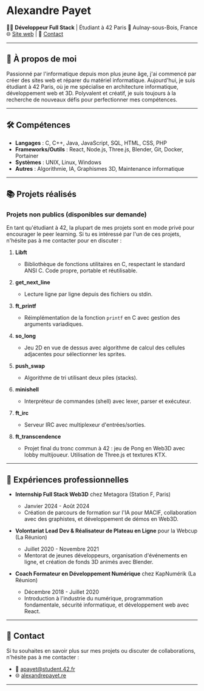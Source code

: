 # Alexandre Payet

👨‍💻 **Développeur Full Stack** | Étudiant à 42 Paris
📍 Aulnay-sous-Bois, France
🌐 [Site web](https://alexandrepayet.re) | 📧 [Contact](mailto:apayet@student.42.fr)

---

## 👋 À propos de moi

Passionné par l'informatique depuis mon plus jeune âge, j'ai commencé par créer des sites web et réparer du matériel informatique. Aujourd'hui, je suis étudiant à 42 Paris, où je me spécialise en architecture informatique, développement web et 3D. Polyvalent et créatif, je suis toujours à la recherche de nouveaux défis pour perfectionner mes compétences.

---

## 🛠️ Compétences

- **Langages** : C, C++, Java, JavaScript, SQL, HTML, CSS, PHP
- **Frameworks/Outils** : React, Node.js, Three.js, Blender, Git, Docker, Portainer
- **Systèmes** : UNIX, Linux, Windows
- **Autres** : Algorithmie, IA, Graphismes 3D, Maintenance informatique

---

## 📚 Projets réalisés

### Projets non publics (disponibles sur demande)

En tant qu'étudiant à 42, la plupart de mes projets sont en mode privé pour encourager le peer learning. Si tu es intéressé par l'un de ces projets, n'hésite pas à me contacter pour en discuter :

1. **Libft**
   - Bibliothèque de fonctions utilitaires en C, respectant le standard ANSI C. Code propre, portable et réutilisable.

2. **get_next_line**
   - Lecture ligne par ligne depuis des fichiers ou stdin.

3. **ft_printf**
   - Réimplémentation de la fonction `printf` en C avec gestion des arguments variadiques.

4. **so_long**
   - Jeu 2D en vue de dessus avec algorithme de calcul des cellules adjacentes pour sélectionner les sprites.

5. **push_swap**
   - Algorithme de tri utilisant deux piles (stacks).

6. **minishell**
   - Interpréteur de commandes (shell) avec lexer, parser et exécuteur.

7. **ft_irc**
   - Serveur IRC avec multiplexeur d'entrées/sorties.

8. **ft_transcendence**
   - Projet final du tronc commun à 42 : jeu de Pong en Web3D avec lobby multijoueur. Utilisation de Three.js et textures KTX.

---

## 🌟 Expériences professionnelles

- **Internship Full Stack Web3D** chez Metagora (Station F, Paris)
  - Janvier 2024 - Août 2024
  - Création de parcours de formation sur l'IA pour MACIF, collaboration avec des graphistes, et développement de démos en Web3D.

- **Volontariat Lead Dev & Réalisateur de Plateau en Ligne** pour la Webcup (La Réunion)
  - Juillet 2020 - Novembre 2021
  - Mentorat de jeunes développeurs, organisation d'événements en ligne, et création de fonds 3D animés avec Blender.

- **Coach Formateur en Développement Numérique** chez KapNumérik (La Réunion)
  - Décembre 2018 - Juillet 2020
  - Introduction à l'industrie du numérique, programmation fondamentale, sécurité informatique, et développement web avec React.

---

## 💬 Contact

Si tu souhaites en savoir plus sur mes projets ou discuter de collaborations, n'hésite pas à me contacter :
- 📧 [apayet@student.42.fr](mailto:apayet@student.42.fr)
- 🌐 [alexandrepayet.re](https://alexandrepayet.re)

---
